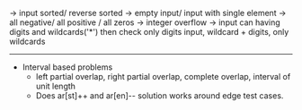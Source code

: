 -> input sorted/ reverse sorted
-> empty input/ input with single element
-> all negative/ all positive / all zeros
-> integer overflow
-> input can having digits and wildcards('*') then check only digits input, wildcard + digits, only wildcards

-----------------------------------------------------------------------------------------------------------------------------------------------------------------------------------
* Interval based problems
  * left partial overlap, right partial overlap, complete overlap, interval of unit length
  * Does ar[st]++ and ar[en]-- solution works around edge test cases.

